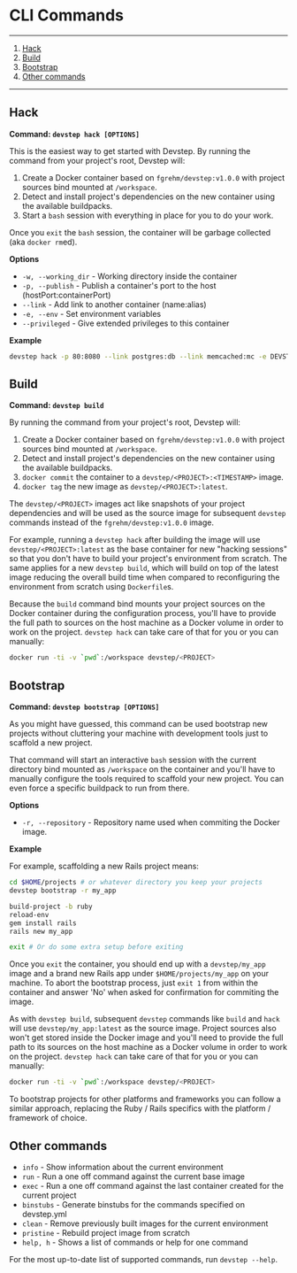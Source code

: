 # CLI Commands
--------------

1. [Hack](#user-content-hack)
1. [Build](#user-content-build)
1. [Bootstrap](#user-content-bootstrap)
1. [Other commands](#user-content-other-commands)

--------------

## **Hack**

**Command: `devstep hack [OPTIONS]`**

This is the easiest way to get started with Devstep. By running the command
from your project's root, Devstep will:

1. Create a Docker container based on `fgrehm/devstep:v1.0.0` with project
   sources bind mounted at `/workspace`.
2. Detect and install project's dependencies on the new container using the
   available buildpacks.
3. Start a `bash` session with everything in place for you to do your work.

Once you `exit` the `bash` session, the container will be garbage collected
(aka `docker rm`ed).

**Options**

* `-w, --working_dir` - Working directory inside the container
* `-p, --publish` - Publish a container's port to the host (hostPort:containerPort)
* `--link` - Add link to another container (name:alias)
* `-e, --env` - Set environment variables
* `--privileged` - Give extended privileges to this container

**Example**

```sh
devstep hack -p 80:8080 --link postgres:db --link memcached:mc -e DEVSTEP_BUNDLER_VERSION='1.6.0'
```

## **Build**

**Command: `devstep build`**

By running the command from your project's root, Devstep will:

1. Create a Docker container based on `fgrehm/devstep:v1.0.0` with project
   sources bind mounted at `/workspace`.
2. Detect and install project's dependencies on the new container using the
   available buildpacks.
3. `docker commit` the container to a `devstep/<PROJECT>:<TIMESTAMP>` image.
4. `docker tag` the new image as `devstep/<PROJECT>:latest`.

The `devstep/<PROJECT>` images act like snapshots of your project dependencies
and will be used as the source image for subsequent `devstep` commands instead
of the `fgrehm/devstep:v1.0.0` image.

For example, running a `devstep hack` after building the image will use `devstep/<PROJECT>:latest`
as the base container for new "hacking sessions" so that you don't have to build
your project's environment from scratch. The same applies for a new `devstep build`,
which will build on top of the latest image reducing the overall build time when
compared to reconfiguring the environment from scratch using
`Dockerfile`s.

Because the `build` command bind mounts your project sources on the Docker container
during the configuration process, you'll have to provide the full path to sources
on the host machine as a Docker volume in order to work on the project.
`devstep hack` can take care of that for you or you can manually:

```sh
docker run -ti -v `pwd`:/workspace devstep/<PROJECT>
```

## **Bootstrap**

**Command: `devstep bootstrap [OPTIONS]`**

As you might have guessed, this command can be used bootstrap new projects without
cluttering your machine with development tools just to scaffold a new project.

That command will start an interactive `bash` session with the current directory
bind mounted as `/workspace` on the container and you'll have to manually configure
the tools required to scaffold your new project. You can even force a specific
buildpack to run from there.

**Options**

* `-r, --repository` - Repository name used when commiting the Docker image.

**Example**

For example, scaffolding a new Rails project means:

```sh
cd $HOME/projects # or whatever directory you keep your projects
devstep bootstrap -r my_app

build-project -b ruby
reload-env
gem install rails
rails new my_app

exit # Or do some extra setup before exiting
```

Once you `exit` the container, you should end up with a `devstep/my_app` image
and a brand new Rails app under `$HOME/projects/my_app` on your machine. To
abort the bootstrap process, just `exit 1` from within the container and answer
'No' when asked for confirmation for commiting the image.

As with `devstep build`, subsequent `devstep` commands like `build` and `hack`
will use `devstep/my_app:latest` as the source image. Project sources
also won't get stored inside the Docker image and you'll need to provide the
full path to its sources on the host machine as a Docker volume in order to
work on the project. `devstep hack` can take care of that for you or you can
manually:

```sh
docker run -ti -v `pwd`:/workspace devstep/<PROJECT>
```

To bootstrap projects for other platforms and frameworks you can follow a similar
approach, replacing the Ruby / Rails specifics with the platform / framework
of choice.


## **Other commands**

* `info` - Show information about the current environment
* `run` - Run a one off command against the current base image
* `exec` - Run a one off command against the last container created for the current project
* `binstubs` - Generate binstubs for the commands specified on devstep.yml
* `clean` - Remove previously built images for the current environment
* `pristine` - Rebuild project image from scratch
* `help, h` - Shows a list of commands or help for one command

For the most up-to-date list of supported commands, run `devstep --help`.
